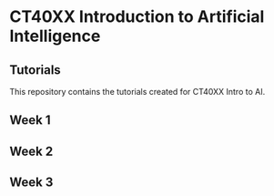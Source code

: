 # CT40XX Introduction to Artificial Intelligence

## Tutorials
This repository contains the tutorials created for CT40XX Intro to AI.

## Week 1


## Week 2


## Week 3